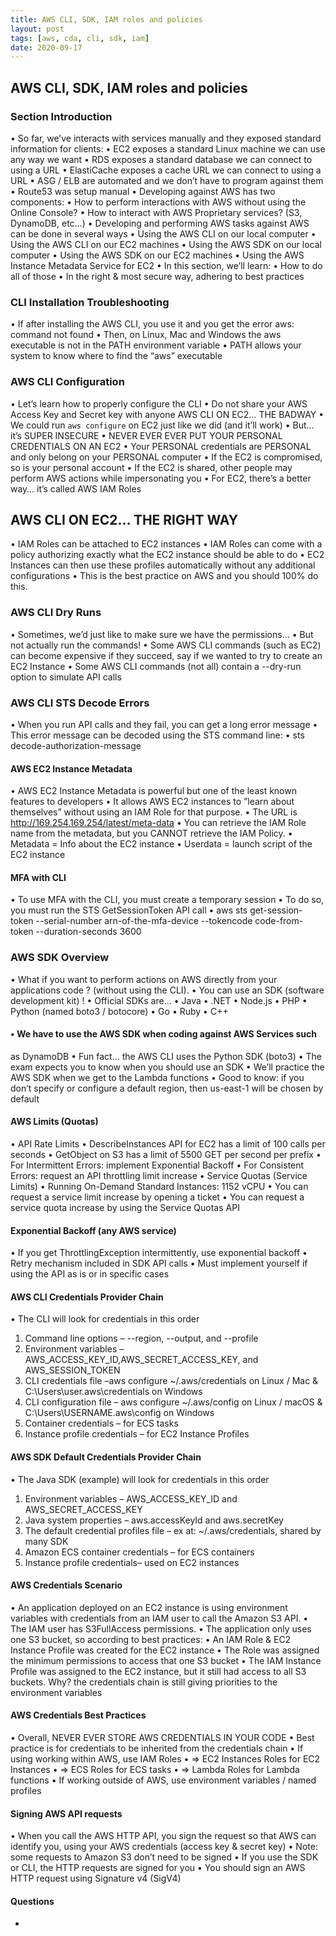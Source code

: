 ```yaml
---
title: AWS CLI, SDK, IAM roles and policies
layout: post
tags: [aws, cda, cli, sdk, iam]
date: 2020-09-17
---
```


## AWS CLI, SDK, IAM roles and policies
### Section Introduction
• So far, we’ve interacts with services manually and they exposed standard
information for clients:
• EC2 exposes a standard Linux machine we can use any way we want
• RDS exposes a standard database we can connect to using a URL
• ElastiCache exposes a cache URL we can connect to using a URL
• ASG / ELB are automated and we don’t have to program against them
• Route53 was setup manual
• Developing against AWS has two components:
• How to perform interactions with AWS without using the Online Console?
• How to interact with AWS Proprietary services? (S3, DynamoDB, etc…)
• Developing and performing AWS tasks against AWS can be done in
several ways
• Using the AWS CLI on our local computer
• Using the AWS CLI on our EC2 machines
• Using the AWS SDK on our local computer
• Using the AWS SDK on our EC2 machines
• Using the AWS Instance Metadata Service for EC2
• In this section, we’ll learn:
• How to do all of those
• In the right & most secure way, adhering to best practices
### CLI Installation Troubleshooting
• If after installing the AWS CLI, you use it and you get the error
aws: command not found
• Then, on Linux, Mac and Windows
the aws executable is not in the PATH environment variable
• PATH allows your system to know where to find the “aws” executable
### AWS CLI Configuration
• Let’s learn how to properly configure the CLI 
• Do not share your AWS Access Key and Secret key with anyone 
AWS CLI ON EC2… THE BADWAY
• We could run `aws configure` on EC2 just like we did (and it’ll work)
• But… it’s SUPER INSECURE
• NEVER EVER EVER PUT YOUR PERSONAL CREDENTIALS ON AN EC2
• Your PERSONAL credentials are PERSONAL and only belong on your
PERSONAL computer
• If the EC2 is compromised, so is your personal account
• If the EC2 is shared, other people may perform AWS actions while
impersonating you
• For EC2, there’s a better way… it’s called AWS IAM Roles
## AWS CLI ON EC2… THE RIGHT WAY
• IAM Roles can be attached to EC2 instances
• IAM Roles can come with a policy authorizing exactly what the EC2 instance
should be able to do
• EC2 Instances can then use these profiles automatically without any additional
configurations
• This is the best practice on AWS and you should 100% do this.
### AWS CLI Dry Runs
• Sometimes, we’d just like to make sure we have the permissions…
• But not actually run the commands!
• Some AWS CLI commands (such as EC2) can become expensive if they
succeed, say if we wanted to try to create an EC2 Instance
• Some AWS CLI commands (not all) contain a --dry-run option to
simulate API calls
### AWS CLI STS Decode Errors
• When you run API calls and they fail, you can get a long error message
• This error message can be decoded using the STS command line:
• sts decode-authorization-message
#### AWS EC2 Instance Metadata
• AWS EC2 Instance Metadata is powerful but one of the least known features
to developers
• It allows AWS EC2 instances to ”learn about themselves” without using an
IAM Role for that purpose.
• The URL is http://169.254.169.254/latest/meta-data
• You can retrieve the IAM Role name from the metadata, but you CANNOT
retrieve the IAM Policy.
• Metadata = Info about the EC2 instance
• Userdata = launch script of the EC2 instance
#### MFA with CLI
• To use MFA with the CLI, you must create a temporary session
• To do so, you must run the STS GetSessionToken API call
• aws sts get-session-token --serial-number arn-of-the-mfa-device --tokencode
code-from-token --duration-seconds 3600

### AWS SDK Overview
• What if you want to perform actions on AWS directly from your applications
code ? (without using the CLI).
• You can use an SDK (software development kit) !
• Official SDKs are…
• Java
• .NET
• Node.js
• PHP
• Python (named boto3 / botocore)
• Go
• Ruby
• C++
#### • We have to use the AWS SDK when coding against AWS Services such
as DynamoDB
• Fun fact… the AWS CLI uses the Python SDK (boto3)
• The exam expects you to know when you should use an SDK
• We’ll practice the AWS SDK when we get to the Lambda functions
• Good to know: if you don’t specify or configure a default region, then
us-east-1 will be chosen by default
#### AWS Limits (Quotas)
• API Rate Limits
• DescribeInstances API for EC2 has a limit of 100 calls per seconds
• GetObject on S3 has a limit of 5500 GET per second per prefix
• For Intermittent Errors: implement Exponential Backoff
• For Consistent Errors: request an API throttling limit increase
• Service Quotas (Service Limits)
• Running On-Demand Standard Instances: 1152 vCPU
• You can request a service limit increase by opening a ticket
• You can request a service quota increase by using the Service Quotas API
#### Exponential Backoff (any AWS service)
• If you get ThrottlingException intermittently, use exponential backoff
• Retry mechanism included in SDK API calls
• Must implement yourself if using the API as is or in specific cases
#### AWS CLI Credentials Provider Chain
• The CLI will look for credentials in this order
1. Command line options – --region, --output, and --profile
2. Environment variables – AWS_ACCESS_KEY_ID,AWS_SECRET_ACCESS_KEY,
and AWS_SESSION_TOKEN
3. CLI credentials file –aws configure
~/.aws/credentials on Linux / Mac & C:\Users\user\.aws\credentials on Windows
4. CLI configuration file – aws configure
~/.aws/config on Linux / macOS & C:\Users\USERNAME\.aws\config on Windows
5. Container credentials – for ECS tasks
6. Instance profile credentials – for EC2 Instance Profiles
#### AWS SDK Default Credentials Provider Chain
• The Java SDK (example) will look for credentials in this order
1. Environment variables –
AWS_ACCESS_KEY_ID and AWS_SECRET_ACCESS_KEY
2. Java system properties – aws.accessKeyId and aws.secretKey
3. The default credential profiles file – ex at: ~/.aws/credentials, shared by
many SDK
4. Amazon ECS container credentials – for ECS containers
5. Instance profile credentials– used on EC2 instances
#### AWS Credentials Scenario
• An application deployed on an EC2 instance is using environment variables
with credentials from an IAM user to call the Amazon S3 API.
• The IAM user has S3FullAccess permissions.
• The application only uses one S3 bucket, so according to best practices:
• An IAM Role & EC2 Instance Profile was created for the EC2 instance
• The Role was assigned the minimum permissions to access that one S3 bucket
• The IAM Instance Profile was assigned to the EC2 instance, but it still had
access to all S3 buckets. Why?
the credentials chain is still giving priorities to the environment variables
#### AWS Credentials Best Practices
• Overall, NEVER EVER STORE AWS CREDENTIALS IN YOUR CODE
• Best practice is for credentials to be inherited from the credentials chain
• If using working within AWS, use IAM Roles
• => EC2 Instances Roles for EC2 Instances
• => ECS Roles for ECS tasks
• => Lambda Roles for Lambda functions
• If working outside of AWS, use environment variables / named profiles
#### Signing AWS API requests
• When you call the AWS HTTP API, you sign the request so that AWS
can identify you, using your AWS credentials (access key & secret key)
• Note: some requests to Amazon S3 don’t need to be signed
• If you use the SDK or CLI, the HTTP requests are signed for you
• You should sign an AWS HTTP request using Signature v4 (SigV4)
#### Questions
- 
